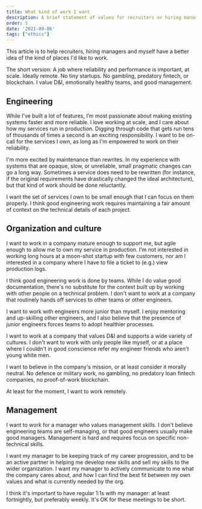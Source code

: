 ```yaml
---
title: What kind of work I want
description: A brief statement of values for recruiters or hiring managers
order: 5
date: '2021-09-06'
tags: ["ethics"]
---
```


This article is to help recruiters, hiring managers and myself have a better idea of the kind of places I'd like to work.

The short version: A job where reliability and performance is important, at scale. Ideally remote. No tiny startups. No gambling, predatory fintech, or blockchain. I value D&I, emotionally healthy teams, and good management.

## Engineering

While I've built a lot of features, I’m most passionate about making existing systems faster and more reliable. I love working at scale, and I care about how my services run in production. Digging through code that gets run tens of thousands of times a second is an exciting responsibility. I want to be on-call for the services I own, as long as I'm empowered to work on their reliability.

I'm more excited by maintenance than rewrites. In my experience with systems that are opaque, slow, or unreliable, small pragmatic changes can go a long way. Sometimes a service does need to be rewritten (for instance, if the original requirements have drastically changed the ideal architecture), but that kind of work should be done reluctantly.

I want the set of services I own to be small enough that I can focus on them properly. I think good engineering work requires maintaining a fair amount of context on the technical details of each project.

## Organization and culture

I want to work in a company mature enough to support me, but agile enough to allow me to own my service in production. I'm not interested in working long hours at a moon-shot startup with few customers, nor am I interested in a company where I have to file a ticket to (e.g.) view production logs.

I think good engineering work is done by teams. While I do value good documentation, there's no substitute for the context built up by working with other people on a technical problem. I don't want to work at a company that routinely hands off services to other teams or other engineers.

I want to work with engineers more junior than myself. I enjoy mentoring and up-skilling other engineers, and I also believe that the presence of junior engineers forces teams to adopt healthier processes.

I want to work at a company that values D&I and supports a wide variety of cultures. I don't want to work with only people like myself, or at a place where I couldn't in good conscience refer my engineer friends who aren't young white men.

I want to believe in the company's mission, or at least consider it morally neutral. No defence or military work, no gambling, no predatory loan fintech companies, no proof-of-work blockchain.

At least for the moment, I want to work remotely.

## Management

I want to work for a manager who values management skills. I don't believe engineering teams are self-managing, or that good engineers usually make good managers. Management is hard and requires focus on specific non-technical skills.

I want my manager to be keeping track of my career progression, and to be an active partner in helping me develop new skills and sell my skills to the wider organization. I want my manager to actively communicate to me what the company cares about, and how I can find the best fit between my own values and what is currently needed by the org.

I think it's important to have regular 1:1s with my manager: at least fortnightly, but preferably weekly. It's OK for these meetings to be short.
